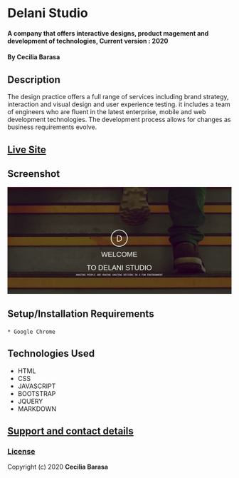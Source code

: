 # Delani Studio
#### A company that offers interactive designs, product magement and development of technologies, Current version : 2020
#### By **Cecilia Barasa**
## Description
The design practice offers a full range of services including brand strategy, interaction and visual design and user experience testing. it includes a team of  engineers who are fluent in the latest enterprise, mobile and web development technologies. The development process allows for changes as business requirements evolve.
## [Live Site](https://cecibarasa.github.io/Delani-studio/)
## Screenshot
![](shot.png)
## Setup/Installation Requirements
`* Google Chrome`
## Technologies Used
* HTML
* CSS
* JAVASCRIPT
* BOOTSTRAP
* JQUERY
* MARKDOWN
## [Support and contact details](cecbarasa@gmail.com)
### [License](https://github.com/cecibarasa/Delani-studio/blob/master/license.md)
Copyright (c) 2020 **Cecilia Barasa**